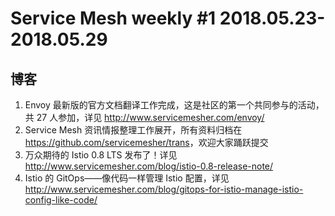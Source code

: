 # Service Mesh weekly #1 2018.05.23-2018.05.29

## 博客

1. Envoy 最新版的官方文档翻译工作完成，这是社区的第一个共同参与的活动，共 27 人参加，详见 http://www.servicemesher.com/envoy/
2. Service Mesh 资讯情报整理工作展开，所有资料归档在 <https://github.com/servicemesher/trans>，欢迎大家踊跃提交
3. 万众期待的 Istio 0.8 LTS 发布了！详见 http://www.servicemesher.com/blog/istio-0.8-release-note/
4. Istio 的 GitOps——像代码一样管理 Istio 配置，详见 http://www.servicemesher.com/blog/gitops-for-istio-manage-istio-config-like-code/
